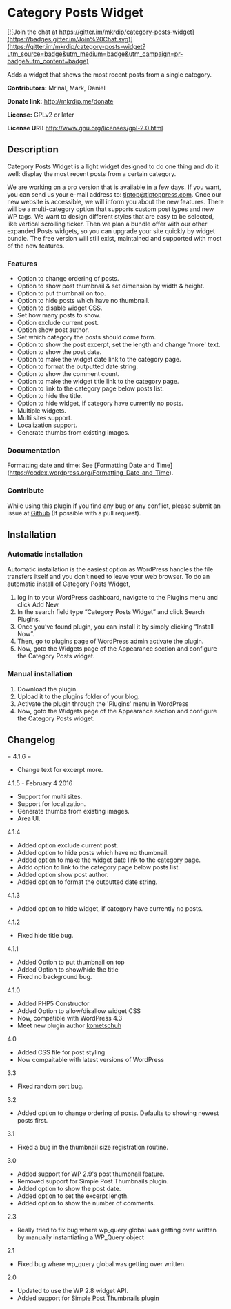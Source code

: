 Category Posts Widget
=====================

[![Join the chat at https://gitter.im/mkrdip/category-posts-widget](https://badges.gitter.im/Join%20Chat.svg)](https://gitter.im/mkrdip/category-posts-widget?utm_source=badge&utm_medium=badge&utm_campaign=pr-badge&utm_content=badge)

Adds a widget that shows the most recent posts from a single category.

**Contributors:** Mrinal, Mark, Daniel
  
**Donate link:** http://mkrdip.me/donate
  
**License:** GPLv2 or later 
  
**License URI:** http://www.gnu.org/licenses/gpl-2.0.html


## Description ##
Category Posts Widget is a light widget designed to do one thing and do it well: display the most recent posts from a certain category.

We are working on a pro version that is available in a few days. If you want, you can send us your e-mail address to: tiptop@tiptoppress.com. Once our new website is accessible, we will inform you about the new features. There will be a multi-category option that supports custom post types and new WP tags. We want to design different styles that are easy to be selected, like vertical scrolling ticker. Then we plan a bundle offer with our other expanded Posts widgets, so you can upgrade your site quickly by widget bundle. The free version will still exist, maintained and supported with most of the new features.

### Features ###
* Option to change ordering of posts.
* Option to show post thumbnail & set dimension by width & height.
* Option to put thumbnail on top.
* Option to hide posts which have no thumbnail.
* Option to disable widget CSS.
* Set how many posts to show.
* Option exclude current post.
* Option show post author.
* Set which category the posts should come form.
* Option to show the post excerpt, set the length and change 'more' text.
* Option to show the post date.
* Option to make the widget date link to the category page.
* Option to format the outputted date string.
* Option to show the comment count.
* Option to make the widget title link to the category page.
* Option to link to the category page below posts list.
* Option to hide the title.
* Option to hide widget, if category have currently no posts.
* Multiple widgets.
* Multi sites support.
* Localization support.
* Generate thumbs from existing images.

### Documentation ###
Formatting date and time: See [Formatting Date and Time] (https://codex.wordpress.org/Formatting_Date_and_Time).

### Contribute ###
While using this plugin if you find any bug or any conflict, please submit an issue at 
[Github](https://github.com/mkrdip/category-posts-widget) (If possible with a pull request). 

## Installation ##
### Automatic installation ###
Automatic installation is the easiest option as WordPress handles the file transfers itself and you don’t need to leave your web browser. To do an automatic install of Category Posts Widget, 

1. log in to your WordPress dashboard, navigate to the Plugins menu and click Add New. 
2. In the search field type “Category Posts Widget” and click Search Plugins. 
3. Once you’ve found plugin, you can install it by simply clicking “Install Now”. 
4. Then, go to plugins page of WordPress admin activate the plugin. 
5. Now, goto the Widgets page of the Appearance section and configure the Category Posts widget.

### Manual installation ###
1. Download the plugin.
2. Upload it to the plugins folder of your blog.
3. Activate the plugin through the 'Plugins' menu in WordPress
4. Now, goto the Widgets page of the Appearance section and configure the Category Posts widget.


## Changelog ##
= 4.1.6 =
* Change text for excerpt more.

4.1.5 - February 4 2016
* Support for multi sites.
* Support for localization.
* Generate thumbs from existing images.
* Area UI.

4.1.4
* Added option exclude current post.
* Added option to hide posts which have no thumbnail.
* Added option to make the widget date link to the category page.
* Addd option to link to the category page below posts list.
* Added option show post author.
* Added option to format the outputted date string.

4.1.3
* Added option to hide widget, if category have currently no posts.

4.1.2
* Fixed hide title bug.

4.1.1
* Added Option to put thumbnail on top
* Added Option to show/hide the title
* Fixed no background bug.

4.1.0
* Added PHP5 Constructor 
* Added Option to allow/disallow widget CSS
* Now, compatible with WordPress 4.3
* Meet new plugin author [kometschuh](https://profiles.wordpress.org/kometschuh)

4.0 
* Added CSS file for post styling 
* Now compaitable with latest versions of WordPress

3.3
* Fixed random sort bug.

3.2
* Added option to change ordering of posts. Defaults to showing newest posts first.

3.1
* Fixed a bug in the thumbnail size registration routine.

3.0
* Added support for WP 2.9's post thumbnail feature.
* Removed support for Simple Post Thumbnails plugin.
* Added option to show the post date.
* Added option to set the excerpt length.
* Added option to show the number of comments.

2.3
* Really tried to fix bug where wp_query global was getting over written by manually instantiating a WP_Query object

2.1
* Fixed bug where wp_query global was getting over written.

2.0
* Updated to use the WP 2.8 widget API.
* Added support for [Simple Post Thumbnails plugin](http://wordpress.org/extend/plugins/simple-post-thumbnails/)
